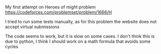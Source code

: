 My first attempt on Heroes of might problem https://codeforces.com/problemset/problem/1666/H

I tried to run some tests manually, as for this problem the website does not accept virtual submissions

The code seems to work, but it is slow on some cases. I don't think this is due to python, I think I should work on a math
formula that avoids some cycles
